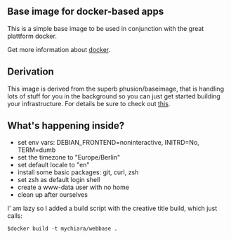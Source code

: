 ## Base image for docker-based apps

This is a simple base image to be used in conjunction with the great plattform docker.

Get more information about [docker](http://docs.docker.com/).

##  Derivation

This image is derived from the superb phusion/baseimage, that is handling lots of stuff for you in the background so you can just get started building your infrastructure. For details be sure to check out [this](http://phusion.github.io/baseimage-docker/).

## What's happening inside?

* set env vars: DEBIAN_FRONTEND=noninteractive, INITRD=No, TERM=dumb
* set the timezone to "Europe/Berlin"
* set default locale to "en"
* install some basic packages: git, curl, zsh
* set zsh as default login shell
* create a www-data user with no home
* clean up after ourselves

I' am lazy so I added a build script with the creative title build, which just calls:
```shell
$docker build -t mychiara/webbase .
```